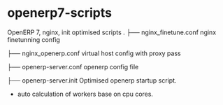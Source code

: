 openerp7-scripts
================

OpenERP 7, nginx, init optimised scripts
.
├── nginx_finetune.conf
nginx finetunning config

├── nginx_openerp.conf
virtual host config with proxy pass

├── openerp-server.conf
openerp config file

├── openerp-server.init
Optimised openerp startup script.
- auto calculation of workers base on cpu cores.
